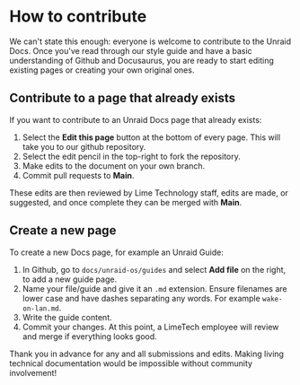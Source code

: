 # How to contribute

We can't state this enough: everyone is welcome to contribute to the Unraid Docs. Once you've read through our style guide and have a basic understanding of Github and Docusaurus, you are ready to start editing existing pages or creating your own original ones.

## Contribute to a page that already exists

If you want to contribute to an Unraid Docs page that already exists:

1. Select the **Edit this page** button at the bottom of every page. This will take you to our github repository.
2. Select the edit pencil in the top-right to fork the repository.
3. Make edits to the document on your own branch.
4. Commit pull requests to **Main**.

These edits are then reviewed by Lime Technology staff, edits are made, or suggested, and once complete they can be merged with **Main**.

## Create a new page

To create a new Docs page, for example an Unraid Guide:

1. In Github, go to `docs/unraid-os/guides` and select **Add file** on the right, to add a new guide page.
2. Name your file/guide and give it an `.md` extension. Ensure filenames are lower case and have dashes separating any words. For example `wake-on-lan.md`.
3. Write the guide content.
4. Commit your changes. At this point, a LimeTech employee will review and merge if everything looks good.

Thank you in advance for any and all submissions and edits. Making living technical documentation would be impossible without community involvement!
